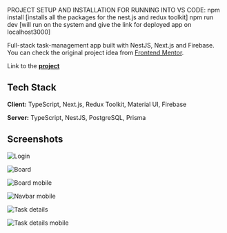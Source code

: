 
PROJECT SETUP AND INSTALLATION FOR RUNNING INTO VS CODE:
npm install [installs all the packages for the nest.js and redux toolkit]
npm run dev [will run on the system and give the link for deployed app on localhost3000]

Full-stack task-management app built with NestJS, Next.js and Firebase.
You can check the original project idea from [Frontend Mentor](https://www.frontendmentor.io/challenges/kanban-task-management-web-app-wgQLt-HlbB).

Link to the **[project](https://kanban-delta.vercel.app/)**


## Tech Stack

**Client:** TypeScript, Next.js, Redux Toolkit, Material UI, Firebase

**Server:** TypeScript, NestJS, PostgreSQL, Prisma


## Screenshots

![Login](https://i.postimg.cc/gcx3zhpc/Screen-Shot-2022-10-27-at-10-35-46.png)

![Board](https://i.postimg.cc/YCzWnf6R/Screen-Shot-2022-10-27-at-10-36-33.png)

![Board mobile](https://i.postimg.cc/7Y777ybp/Screen-Shot-2022-10-27-at-10-37-06.png)

![Navbar mobile](https://i.postimg.cc/ry7xKpy1/Screen-Shot-2022-10-27-at-10-37-34.png)

![Task details](https://i.postimg.cc/8CkrqJwS/Screen-Shot-2022-10-27-at-10-38-01.png)

![Task details mobile](https://i.postimg.cc/RZBtLbHq/Screen-Shot-2022-10-27-at-10-38-13.png)
